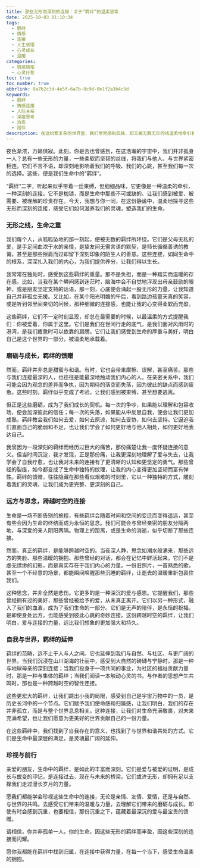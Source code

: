 ```yaml
---
title: 那些无形而深刻的连接：关于“羁绊”的温柔思索
date: 2025-10-03 01:10:34
tags:
  - 羁绊
  - 情感
  - 连接
  - 人生感悟
  - 心灵成长
  - 温暖
categories:
  - 情感随笔
  - 心灵疗愈
toc: true
toc_number: true
abbrlink: 8a7b2c3d-4e5f-6a7b-8c9d-0e1f2a3b4c5d
keywords:
  - 羁绊
  - 情感连接
  - 人际关系
  - 深度思考
  - 治愈
  - 陪伴
description: 在这纷繁复杂的世界里，我们常常感到孤独，却又被无数无形的线温柔地牵引着。这些线，我们称之为“羁绊”。它们是生命中最深刻的印记，是爱、是责任、是那些让我们成为自己的连接。本文将带你一同走进“羁绊”的内心世界，感受那些无声的陪伴，那些磨砺中的成长，以及那些跨越时空依然温暖的思念。愿我们都能珍视这些连接，让生命因羁绊而更加丰盈、更有力量。
---
```


夜色渐浓，万籁俱寂。此刻，你是否也曾感到，在这浩瀚的宇宙中，我们并非孤身一人？总有一些无形的力量，一些柔软而坚韧的丝线，将我们与他人、与世界紧密相连。它们不言不语，却深刻地影响着我们的呼吸、我们的心跳，甚至我们每一次的选择。这些，便是我们生命中的“羁绊”。

“羁绊”二字，听起来似乎带着一丝束缚，但细细品味，它更像是一种温柔的牵引，一种深刻的连接。它不是枷锁，而是生命中那些不可或缺的、让我们感到被爱、被需要、被理解的珍贵存在。今天，我想与你一同，在这份静谧中，温柔地探寻这些无形而深刻的连接，感受它们如何滋养我们的灵魂，塑造我们的生命。

### 无形之线，生命之重

我们每个人，从呱呱坠地的那一刻起，便被无数的羁绊所环绕。它们是父母无私的爱，是手足间血浓于水的亲情，是挚友间无需言语的默契，是师长循循善诱的教诲，甚至是那些擦肩而过却留下深刻印象的陌生人的善意。这些连接，如同生命中的根系，深深扎入我们的内心，为我们提供养分，让我们得以生长。

我常常在独处时，感受到这些羁绊的重量。那不是负担，而是一种踏实而温暖的存在感。比如，当我在某个瞬间感到迷茫时，脑海中会不自觉地浮现出母亲鼓励的眼神，或是朋友坚定支持的话语，那一刻，心底便会涌起一股无形的力量，让我知道自己并非孤立无援。又比如，在某个阳光明媚的午后，看到路边孩童天真的笑容，或是听到邻里间亲切的问候，那种细微的连接感，也能让我的心变得柔软而充盈。

这些羁绊，它们不一定时刻显现，却总在最需要的时候，以最温柔的方式提醒我们：你被爱着，你属于这里。它们是我们在世间行走的底气，是我们面对风雨时的港湾，是我们疲惫时可以依靠的肩膀。它们让我们感受到生命的厚重与美好，明白自己是这个世界的一部分，被温柔地承载着。

### 磨砺与成长，羁绊的馈赠

然而，羁绊并非总是甜蜜与和谐。有时，它也会带来摩擦、误解，甚至痛苦。那些与我们连接最深的人，也往往是能最深地触动我们内心的人。在亲密关系中，我们可能会因为观念的差异而争执，因为期待的落空而失落，因为彼此的缺点而感到疲惫。这些时刻，羁绊似乎变成了考验，让我们感到被束缚，甚至想要逃离。

但正是这些磨砺，成为了我们成长的契机。每一次的争吵，如果能以理解和包容收场，便会加深彼此的信任；每一次的失落，如果能从中反思自我，便会让我们更加成熟。羁绊教会我们如何去爱，如何去原谅，如何去妥协，如何去坚持。它逼迫我们直面自己的脆弱和不足，也让我们学会了如何更好地与他人相处，如何更好地表达自己。

我曾因为一段深刻的羁绊而经历过巨大的痛苦，那份痛楚让我一度怀疑连接的意义。但当时间沉淀，我才发现，正是那份痛，让我更深刻地理解了爱与失去，让我学会了自我疗愈，也让我对未来的连接有了更清晰的认知和更坚定的勇气。那些曾经的裂痕，如今都变成了生命中独特的纹理，让我的内心变得更加坚韧而富有弹性。羁绊的馈赠，往往隐藏在那些看似艰难的时刻里，它以一种独特的方式，雕刻着我们的灵魂，让我们成为更完整、更深刻的自己。

### 远方与思念，跨越时空的连接

生命是一场不断告别的旅程，有些羁绊会随着时间和空间的变迁而变得遥远，甚至有些会因为生命的终结而成为永恒的思念。我们可能会与曾经亲密的朋友分隔两地，与深爱的亲人阴阳两隔。物理上的距离，或是生命的消逝，似乎切断了那些连接。

然而，真正的羁绊，是能够跨越时空的。当夜深人静，思念如潮水般涌来，那些远方的笑脸、那些温暖的拥抱、那些曾经的对话，都会在记忆中鲜活起来。它们不是虚无缥缈的幻影，而是真实存在于我们内心的力量。一份旧照片，一首熟悉的歌，甚至一个不经意的场景，都能瞬间唤醒那些沉睡的羁绊，让逝去的温暖重新包裹住我们。

这种思念，并非全然是悲伤。它更多的是一种深沉的爱与感恩。它提醒我们，那些曾经拥有过的美好，那些曾经被给予的爱，从未真正离开。它们以另一种形式，融入了我们的血液，成为了我们生命的一部分。它们是无声的陪伴，是永恒的祝福，是即使身处远方，也能感受到彼此心跳的奇妙连接。这份跨越时空的羁绊，让我们明白，爱与连接的力量，远比我们想象的更加强大和持久。

### 自我与世界，羁绊的延伸

羁绊的范畴，远不止于人与人之间。它也延伸到我们与自然、与社区、与更广阔的世界。当我们沉浸在山川湖海的壮丽中，感受到大自然的磅礴与宁静时，那是一种与地球母亲的深刻连接；当我们投身于一项共同的事业，为社区的福祉贡献力量时，那是一种与集体的羁绊；当我们阅读一本触动心灵的书，与作者的思想产生共鸣时，那也是一种跨越时空的智性连接。

这些更宏大的羁绊，让我们跳出小我的局限，感受到自己是宇宙万物中的一员，是历史长河中的一个节点。它们赋予我们使命感和归属感，让我们明白，我们的存在并非孤立，而是与整个世界息息相关。这种连接，让我们对生命充满敬畏，对未来充满希望，也让我们愿意为更美好的世界贡献自己的一份力量。

在这些羁绊中，我们找到了自我存在的意义，也找到了与世界和谐共处的方式。它们是生命中最深层的满足，是灵魂最广阔的延伸。

### 珍视与前行

亲爱的朋友，生命中的羁绊，是如此的丰富而深刻。它们是爱与被爱的证明，是成长与蜕变的印记，是连接过去、现在与未来的桥梁。它们或许无形，却拥有足以支撑我们走过漫长岁月的力量。

愿我们都能学会珍视这些生命中的连接，无论是亲情、友情、爱情，还是与自然、与世界的共鸣。去感受它们带来的温暖与力量，去理解它们带来的磨砺与成长。即使有时会感到沉重，也要相信，那份沉重之下，蕴藏着最深沉的爱与最宝贵的馈赠。

请相信，你并非孤单一人。你的生命，因这些无形的羁绊而丰盈，因这些深刻的连接而闪耀。

愿你我都能在羁绊中找到归属，在连接中获得力量，在每一个当下，感受生命温柔的拥抱。